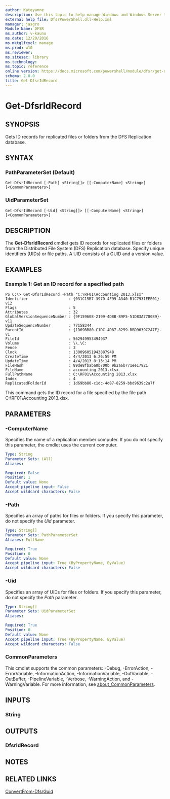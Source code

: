 ```yaml
---
author: Kateyanne
description: Use this topic to help manage Windows and Windows Server technologies with Windows PowerShell.
external help file: DfsrPowerShell.dll-Help.xml
manager: jasgro
Module Name: DFSR
ms.author: v-kaunu
ms.date: 12/20/2016
ms.mktglfcycl: manage
ms.prod: w10
ms.reviewer: 
ms.sitesec: library
ms.technology: 
ms.topic: reference
online version: https://docs.microsoft.com/powershell/module/dfsr/get-dfsridrecord?view=windowsserver2016-ps&wt.mc_id=ps-gethelp
schema: 2.0.0
title: Get-DfsrIdRecord
---
```


# Get-DfsrIdRecord

## SYNOPSIS
Gets ID records for replicated files or folders from the DFS Replication database.

## SYNTAX

### PathParameterSet (Default)
```
Get-DfsrIdRecord [-Path] <String[]> [[-ComputerName] <String>] [<CommonParameters>]
```

### UidParameterSet
```
Get-DfsrIdRecord [-Uid] <String[]> [[-ComputerName] <String>] [<CommonParameters>]
```

## DESCRIPTION
The **Get-DfsrIdRecord** cmdlet gets ID records for replicated files or folders from the Distributed File System (DFS) Replication database.
Specify unique identifiers (UIDs) or file paths.
A UID consists of a GUID and a version value.

## EXAMPLES

### Example 1: Get an ID record for a specified path
```
PS C:\> Get-DfsrIdRecord -Path "C:\RF01\Accounting 2013.xlsx"
Identifier                  : {031C15B7-397D-4F99-A340-B1C7931EEE01}-v12
Flags                       : 5
Attributes                  : 32
GlobalVersionSequenceNumber : {9F159608-2199-4D8B-B9F5-51D83A778089}-v11
UpdateSequenceNumber        : 77158344
ParentId                    : {1D69BB80-C1DC-4D87-8259-BBD9639C2A7F}-v1
FileId                      : 562949953494937
Volume                      : \\.\C:
Fence                       : 3
Clock                       : 130096051943887948
CreateTime                  : 4/4/2013 6:26:59 PM
UpdateTime                  : 4/4/2013 8:13:14 PM
FileHash                    : 89de8fbaba0b700b 9b2a6b771ee17921
FileName                    : accounting 2013.xlsx
FullPathName                : C:\RF01\Accounting 2013.xlsx
Index                       : 4
ReplicatedFolderId          : 1d69bb80-c1dc-4d87-8259-bbd9639c2a7f
```

This command gets the ID record for a file specified by the file path C:\RF01\Accounting 2013.xlsx.

## PARAMETERS

### -ComputerName
Specifies the name of a replication member computer.
If you do not specify this parameter, the cmdlet uses the current computer.

```yaml
Type: String
Parameter Sets: (All)
Aliases: 

Required: False
Position: 1
Default value: None
Accept pipeline input: False
Accept wildcard characters: False
```

### -Path
Specifies an array of paths for files or folders.
If you specify this parameter, do not specify the *Uid* parameter.

```yaml
Type: String[]
Parameter Sets: PathParameterSet
Aliases: FullName

Required: True
Position: 0
Default value: None
Accept pipeline input: True (ByPropertyName, ByValue)
Accept wildcard characters: False
```

### -Uid
Specifies an array of UIDs for files or folders.
If you specify this parameter, do not specify the *Path* parameter.

```yaml
Type: String[]
Parameter Sets: UidParameterSet
Aliases: 

Required: True
Position: 0
Default value: None
Accept pipeline input: True (ByPropertyName, ByValue)
Accept wildcard characters: False
```

### CommonParameters
This cmdlet supports the common parameters: -Debug, -ErrorAction, -ErrorVariable, -InformationAction, -InformationVariable, -OutVariable, -OutBuffer, -PipelineVariable, -Verbose, -WarningAction, and -WarningVariable. For more information, see [about_CommonParameters](https://go.microsoft.com/fwlink/?LinkID=113216).

## INPUTS

### String

## OUTPUTS

### DfsrIdRecord

## NOTES

## RELATED LINKS

[ConvertFrom-DfsrGuid](./ConvertFrom-DfsrGuid.md)

